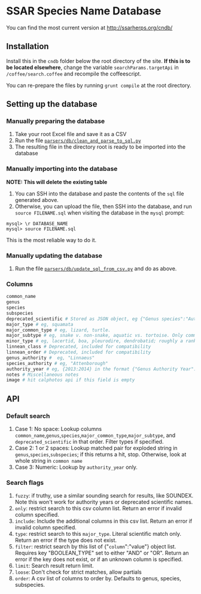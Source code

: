 SSAR Species Name Database
======================

You can find the most current version at http://ssarherps.org/cndb/

## Installation

Install this in the `cndb` folder below the root directory of the site. **If this is to be located elsewhere**, change the variable `searchParams.targetApi` in `/coffee/search.coffee` and recompile the coffeescript.

You can re-prepare the files by running `grunt compile` at the root directory.

## Setting up the database

### Manually preparing the database

1. Take your root Excel file and save it as a CSV
2. Run the file [`parsers/db/clean_and_parse_to_sql.py`](https://github.com/tigerhawkvok/SSAR-species-database/blob/master/parsers/db/clean_and_parse_to_sql.py)
3. The resulting file in the directory root is ready to be imported into the database

### Manually importing into the database

**NOTE: This will delete the existing table**

1. You can SSH into the database and paste the contents of the `sql` file generated above.
2. Otherwise, you can upload the file, then SSH into the database, and run `source FILENAME.sql` when visiting the database in the `mysql` prompt:
  
  ```
  mysql> \r DATABASE_NAME
  mysql> source FILENAME.sql
  ```

  This is the most reliable way to do it.

### Manually updating the database

1. Run the file [`parsers/db/update_sql_from_csv.py`](https://github.com/tigerhawkvok/SSAR-species-database/blob/master/parsers/db/update_sql_from_csv.py) and do as above.

### Columns

```php
common_name
genus
species
subspecies
deprecated_scientific # Stored as JSON object, eg {"Genus species":"Authority:Year"}
major_type # eg, squamata
major_common_type # eg, lizard, turtle.
major_subtype # eg, snake v. non-snake, aquatic vs. tortoise. Only common, public use -- match "expectation"
minor_type # eg, lacertid, boa, pleurodire, dendrobatid; roughly a ranked "family", scientific only
linnean_class # Deprecated, included for compatibility
linnean_order # Deprecated, included for compatibility
genus_authority #  eg, "Linnaeus"
species_authority # eg, "Attenborough"
authority_year # eg, {2013:2014} in the format {"Genus Authority Year":"Species Authority Year"}
notes # Miscellaneous notes
image # hit calphotos api if this field is empty
```

## API

### Default search

1. Case 1: No space:
  Lookup columns `common_name`,`genus`,`species`,`major_common_type`,`major_subtype`, and `deprecated_scientific` in that order. Filter types if specified.
2. Case 2: 1 or 2 spaces:
  Lookup matched pair for exploded string in `genus`,`species`,`subspecies`; if this returns a hit, stop. Otherwise, look at whole string in `common name`
3. Case 3: Numeric:
  Lookup by `authority_year` only.

### Search flags

1. `fuzzy`: if truthy, use a similar sounding search for results, like SOUNDEX. Note this won't work for authority years or deprecated scientific names.
2. `only`: restrict search to this csv column list. Return an error if invalid column specified.
3. `include`: Include the additional columns in this csv list. Return an error if invalid column specified.
4. `type`: restrict search to this `major_type`. Literal scientific match only. Return an error if the type does not exist.
5. `filter`: restrict search by this list of {"`column`":"value"} object list. Requires key "BOOLEAN_TYPE" set to either "AND" or "OR". Return an error if the key does not exist, or if an unknown column is specified.
6. `limit`: Search result return limit.
7. `loose`: Don't check for strict matches, allow partials
8. `order`: A csv list of columns to order by. Defaults to genus, species, subspecies.
